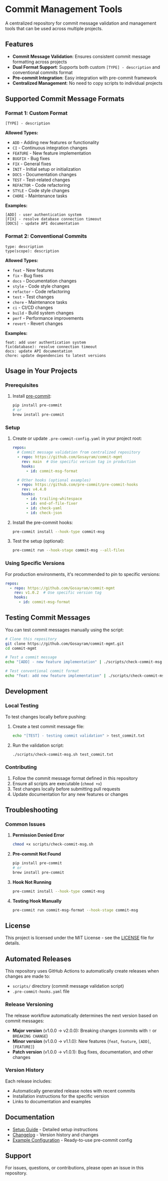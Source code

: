 # Commit Management Tools

A centralized repository for commit message validation and management tools that can be used across multiple projects.

## Features

- **Commit Message Validation**: Ensures consistent commit message formatting across projects
- **Dual Format Support**: Supports both custom `[TYPE] - description` and conventional commits format
- **Pre-commit Integration**: Easy integration with pre-commit framework
- **Centralized Management**: No need to copy scripts to individual projects

## Supported Commit Message Formats

### Format 1: Custom Format
```
[TYPE] - description
```

**Allowed Types:**
- `ADD` - Adding new features or functionality
- `CI` - Continuous integration changes
- `FEATURE` - New feature implementation
- `BUGFIX` - Bug fixes
- `FIX` - General fixes
- `INIT` - Initial setup or initialization
- `DOCS` - Documentation changes
- `TEST` - Test-related changes
- `REFACTOR` - Code refactoring
- `STYLE` - Code style changes
- `CHORE` - Maintenance tasks

**Examples:**
```
[ADD] - user authentication system
[FIX] - resolve database connection timeout
[DOCS] - update API documentation
```

### Format 2: Conventional Commits
```
type: description
type(scope): description
```

**Allowed Types:**
- `feat` - New features
- `fix` - Bug fixes
- `docs` - Documentation changes
- `style` - Code style changes
- `refactor` - Code refactoring
- `test` - Test changes
- `chore` - Maintenance tasks
- `ci` - CI/CD changes
- `build` - Build system changes
- `perf` - Performance improvements
- `revert` - Revert changes

**Examples:**
```
feat: add user authentication system
fix(database): resolve connection timeout
docs: update API documentation
chore: update dependencies to latest versions
```

## Usage in Your Projects

### Prerequisites

1. Install [pre-commit](https://pre-commit.com/):
   ```bash
   pip install pre-commit
   # or
   brew install pre-commit
   ```

### Setup

1. Create or update `.pre-commit-config.yaml` in your project root:

   ```yaml
   repos:
     # Commit message validation from centralized repository
     - repo: https://github.com/Gosayram/commit-mgmt
       rev: main  # Use specific version tag in production
       hooks:
         - id: commit-msg-format

     # Other hooks (optional examples)
     - repo: https://github.com/pre-commit/pre-commit-hooks
       rev: v4.4.0
       hooks:
         - id: trailing-whitespace
         - id: end-of-file-fixer
         - id: check-yaml
         - id: check-json
   ```

2. Install the pre-commit hooks:
   ```bash
   pre-commit install --hook-type commit-msg
   ```

3. Test the setup (optional):
   ```bash
   pre-commit run --hook-stage commit-msg --all-files
   ```

### Using Specific Versions

For production environments, it's recommended to pin to specific versions:

```yaml
repos:
  - repo: https://github.com/Gosayram/commit-mgmt
    rev: v1.0.2  # Use specific version tag
    hooks:
      - id: commit-msg-format
```

## Testing Commit Messages

You can test commit messages manually using the script:

```bash
# Clone this repository
git clone https://github.com/Gosayram/commit-mgmt.git
cd commit-mgmt

# Test a commit message
echo "[ADD] - new feature implementation" | ./scripts/check-commit-msg.sh /dev/stdin

# Test conventional commit format
echo "feat: add new feature implementation" | ./scripts/check-commit-msg.sh /dev/stdin
```

## Development

### Local Testing

To test changes locally before pushing:

1. Create a test commit message file:
   ```bash
   echo "[TEST] - testing commit validation" > test_commit.txt
   ```

2. Run the validation script:
   ```bash
   ./scripts/check-commit-msg.sh test_commit.txt
   ```

### Contributing

1. Follow the commit message format defined in this repository
2. Ensure all scripts are executable (`chmod +x`)
3. Test changes locally before submitting pull requests
4. Update documentation for any new features or changes

## Troubleshooting

### Common Issues

1. **Permission Denied Error**
   ```bash
   chmod +x scripts/check-commit-msg.sh
   ```

2. **Pre-commit Not Found**
   ```bash
   pip install pre-commit
   # or
   brew install pre-commit
   ```

3. **Hook Not Running**
   ```bash
   pre-commit install --hook-type commit-msg
   ```

4. **Testing Hook Manually**
   ```bash
   pre-commit run commit-msg-format --hook-stage commit-msg
   ```

## License

This project is licensed under the MIT License - see the [LICENSE](LICENSE) file for details.

## Automated Releases

This repository uses GitHub Actions to automatically create releases when changes are made to:

- `scripts/` directory (commit message validation script)
- `.pre-commit-hooks.yaml` file

### Release Versioning

The release workflow automatically determines the next version based on commit messages:

- **Major version** (v1.0.0 → v2.0.0): Breaking changes (commits with `!` or `BREAKING CHANGE`)
- **Minor version** (v1.0.0 → v1.1.0): New features (`feat`, `feature`, `[ADD]`, `[FEATURE]`)
- **Patch version** (v1.0.0 → v1.0.1): Bug fixes, documentation, and other changes

### Version History

Each release includes:
- Automatically generated release notes with recent commits
- Installation instructions for the specific version
- Links to documentation and examples

## Documentation

- [Setup Guide](docs/SETUP_GUIDE.md) - Detailed setup instructions
- [Changelog](docs/CHANGELOG.md) - Version history and changes  
- [Example Configuration](example.pre-commit-config.yaml) - Ready-to-use pre-commit config

## Support

For issues, questions, or contributions, please open an issue in this repository. 